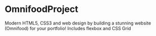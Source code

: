 # OmnifoodProject


Modern HTML5, CSS3 and web design by building a stunning website (Omnifood) for your portfolio! Includes flexbox and CSS Grid
